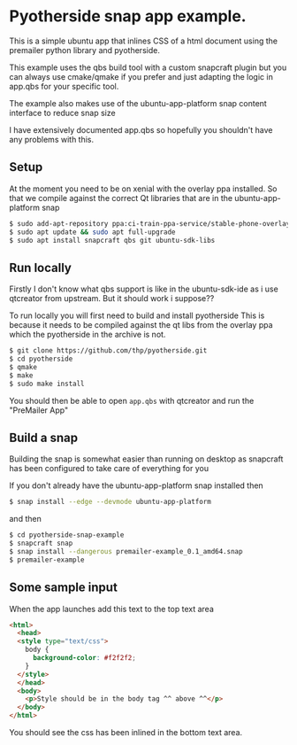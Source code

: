 # Pyotherside snap app example.

This is a simple ubuntu app that inlines CSS of a html document using the
premailer python library and pyotherside.

This example uses the qbs build tool with a custom snapcraft plugin
but you can always use cmake/qmake if you prefer and just adapting the logic
in app.qbs for your specific tool.

The example also makes use of the ubuntu-app-platform snap content interface
to reduce snap size

I have extensively documented app.qbs so hopefully you shouldn't have
any problems with this.

## Setup

At the moment you need to be on xenial with the overlay ppa installed. So that
we compile against the correct Qt libraries that are in the ubuntu-app-platform snap

```bash
$ sudo add-apt-repository ppa:ci-train-ppa-service/stable-phone-overlay
$ sudo apt update && sudo apt full-upgrade
$ sudo apt install snapcraft qbs git ubuntu-sdk-libs
```

## Run locally

Firstly I don't know what qbs support is like in the ubuntu-sdk-ide
as i use qtcreator from upstream. But it should work i suppose??

To run locally you will first need to build and install pyotherside
This is because it needs to be compiled against the qt libs from the
overlay ppa which the pyotherside in the archive is not.

```bash
$ git clone https://github.com/thp/pyotherside.git
$ cd pyotherside
$ qmake
$ make
$ sudo make install
```

You should then be able to open `app.qbs` with qtcreator and run
the "PreMailer App"

## Build a snap

Building the snap is somewhat easier than running on desktop as snapcraft
has been configured to take care of everything for you

If you don't already have the ubuntu-app-platform snap installed then

```bash
$ snap install --edge --devmode ubuntu-app-platform
```
and then

```bash
$ cd pyotherside-snap-example
$ snapcraft snap
$ snap install --dangerous premailer-example_0.1_amd64.snap
$ premailer-example
```

## Some sample input

When the app launches add this text to the top text area

```html
<html>
  <head>
  <style type="text/css">
    body {
      background-color: #f2f2f2;
    }
  </style>
  </head>
  <body>
    <p>Style should be in the body tag ^^ above ^^</p>
  </body>
</html>
```

You should see the css has been inlined in the bottom text area.
